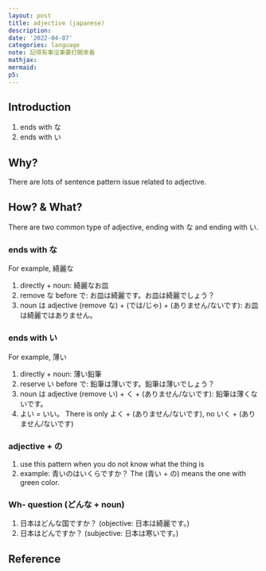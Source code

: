 ```yaml
---
layout: post
title: adjective (japanese)
description:
date: '2022-04-07'
categories: language
note: 記得有事沒事要打開來看
mathjax:
mermaid:
p5:
---
```


## Introduction

1. ends with な
2. ends with い

## Why?

There are lots of sentence pattern issue related to adjective.

## How? & What?

There are two common type of adjective, ending with な and ending with い.

### ends with な

For example, 綺麗な

1. directly + noun: 綺麗なお皿
2. remove な before で: お皿は綺麗です。お皿は綺麗でしょう？
3. noun は adjective (remove な) + (では/じゃ) + (ありません/ないです): お皿は綺麗ではありません。

### ends with い

For example, 薄い

1. directly + noun: 薄い鉛筆
2. reserve い before で: 鉛筆は薄いです。鉛筆は薄いでしょう？
3. noun は adjective (remove い) + く + (ありません/ないです): 鉛筆は薄くないです。
4. よい = いい。 There is only よく + (ありません/ないです), no いく + (ありません/ないです)

### adjective + の

1. use this pattern when you do not know what the thing is
2. example: 青いのはいくらですか？ The (青い + の) means the one with green color.

### Wh- question (どんな + noun)

1. 日本はどんな国ですか？ (objective: 日本は綺麗です。)
2. 日本はどんですか？ (subjective: 日本は寒いです。)

## Reference
